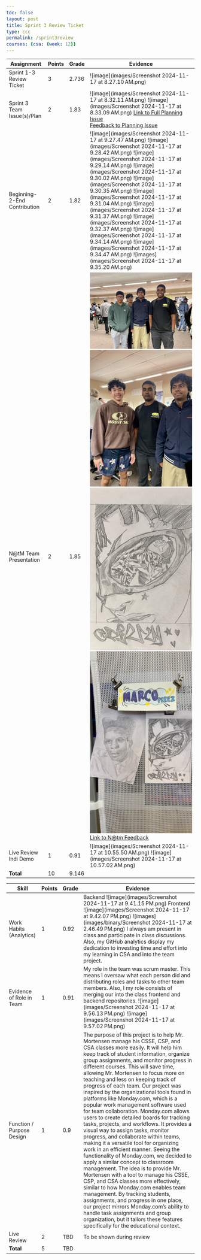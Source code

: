 ```yaml
---
toc: false
layout: post
title: Sprint 3 Review Ticket
type: ccc
permalink: /sprint3review
courses: {csa: {week: 12}}
---
```


| **Assignment**                | **Points**    | **Grade** | **Evidence** |
|-------------------------------|---------------|-----------|--------------|
| Sprint 1-3 Review Ticket      | 3             |    2.736       |        ![image](images/Screenshot 2024-11-17 at 8.27.10 AM.png)      |
| Sprint 3 Team Issue(s)/Plan   | 2             |      1.83     |       ![image](images/Screenshot 2024-11-17 at 8.32.11 AM.png) ![image](images/Screenshot 2024-11-17 at 8.33.09 AM.png)  [Link to Full Planning Issue](https://github.com/CSA-Project-Managment/CSA-Project-Managment-Backend/issues/1) <br> [Feedback to Planning Issue](https://github.com/CSA-Project-Managment/CSA-Project-Managment-Backend/issues/1#issuecomment-2430077001)   |
| Beginning-2-End Contribution  | 2             |     1.82      |      ![image](images/Screenshot 2024-11-17 at 9.27.47 AM.png)  ![image](images/Screenshot 2024-11-17 at 9.28.42 AM.png)   ![image](images/Screenshot 2024-11-17 at 9.29.14 AM.png) ![image](images/Screenshot 2024-11-17 at 9.30.02 AM.png) ![image](images/Screenshot 2024-11-17 at 9.30.35 AM.png) ![image](images/Screenshot 2024-11-17 at 9.31.04 AM.png) ![image](images/Screenshot 2024-11-17 at 9.31.37 AM.png) ![image](images/Screenshot 2024-11-17 at 9.32.37 AM.png) ![image](images/Screenshot 2024-11-17 at 9.34.14 AM.png) ![image](images/Screenshot 2024-11-17 at 9.34.47 AM.png) ![images](images/Screenshot 2024-11-17 at 9.35.20 AM.png) |
| N@tM Team Presentation        | 2             |     1.85      |   ![image](images/1B733A4D-55D9-40E7-8E9F-833A8C909E41_1_105_c.jpeg) ![image](images/EECEA31B-17D4-4DE2-8421-831B25233C86_1_105_c.jpeg) ![image](images/28EFCF7A-17E8-4D9C-B412-4094307821B6.jpeg) ![image](images/4182892D-7A65-4B89-8767-6400012E663E_1_105_c.jpeg) [Link to N@tm Feedback](https://github.com/CSA-Project-Managment/CSA-Project-Managment-Backend/issues/2)           |
| Live Review Indi Demo         | 1             |     0.91     |       ![image](images/Screenshot 2024-11-17 at 10.55.50 AM.png) ![image](images/Screenshot 2024-11-17 at 10.57.02 AM.png)       |
| **Total**                     | 10            |      9.146     |              |

| **Skill**                  | **Points**    | **Grade** | **Evidence** |
|----------------------------|---------------|-----------|--------------|
| Work Habits (Analytics)    | 1             |     0.92      |     Backend ![image](images/Screenshot 2024-11-17 at 9.41.15 PM.png)  Frontend ![image](images/Screenshot 2024-11-17 at 9.42.07 PM.png) ![images](images/binary/Screenshot 2024-11-17 at 2.46.49 PM.png) I always am present in class and participate in class discussions. Also, my GitHub analytics display my dedication to investing time and effort into my learning in CSA and into the team project.     |
| Evidence of Role in Team   | 1             |        0.91   |       My role in the team was scrum master. This means I oversaw what each person did and distributing roles and tasks to other team members. Also, I my role consists of merging our into the class frontend and backend repositories. ![image](images/Screenshot 2024-11-17 at 9.56.13 PM.png) ![image](images/Screenshot 2024-11-17 at 9.57.02 PM.png)       | 
| Function / Purpose Design  | 1             |     0.9      |     The purpose of this project is to help Mr. Mortensen manage his CSSE, CSP, and CSA classes more easily. It will help him keep track of student information, organize group assignments, and monitor progress in different courses. This will save time, allowing Mr. Mortensen to focus more on teaching and less on keeping track of progress of each team. Our project was inspired by the organizational tools found in platforms like Monday.com, which is a popular work management software used for team collaboration. Monday.com allows users to create detailed boards for tracking tasks, projects, and workflows. It provides a visual way to assign tasks, monitor progress, and collaborate within teams, making it a versatile tool for organizing work in an efficient manner. Seeing the functionality of Monday.com, we decided to apply a similar concept to classroom management. The idea is to provide Mr. Mortensen with a tool to manage his CSSE, CSP, and CSA classes more effectively, similar to how Monday.com enables team management. By tracking students, assignments, and progress in one place, our project mirrors Monday.com’s ability to handle task assignments and group organization, but it tailors these features specifically for the educational context.         | 
| Live Review                | 2             |       TBD    |     To be shown during review         | 
| **Total**                  | 5             |      TBD     |              |